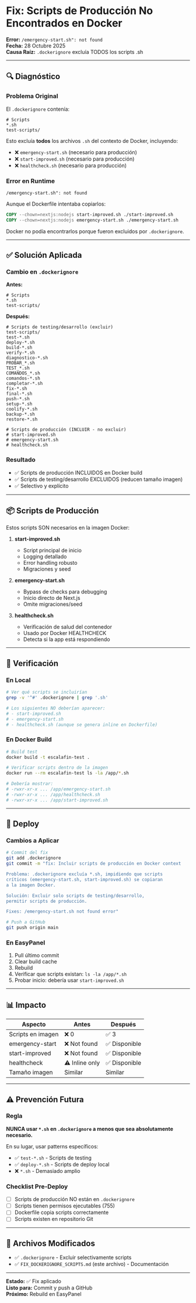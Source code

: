 # Fix: Scripts de Producción No Encontrados en Docker

**Error:** `/emergency-start.sh": not found`  
**Fecha:** 28 Octubre 2025  
**Causa Raíz:** `.dockerignore` excluía TODOS los scripts .sh

---

## 🔍 Diagnóstico

### Problema Original

El `.dockerignore` contenía:

```dockerignore
# Scripts
*.sh
test-scripts/
```

Esto excluía **todos** los archivos `.sh` del contexto de Docker, incluyendo:
- ❌ `emergency-start.sh` (necesario para producción)
- ❌ `start-improved.sh` (necesario para producción)
- ❌ `healthcheck.sh` (necesario para producción)

### Error en Runtime

```
/emergency-start.sh": not found
```

Aunque el Dockerfile intentaba copiarlos:

```dockerfile
COPY --chown=nextjs:nodejs start-improved.sh ./start-improved.sh
COPY --chown=nextjs:nodejs emergency-start.sh ./emergency-start.sh
```

Docker no podía encontrarlos porque fueron excluidos por `.dockerignore`.

---

## ✅ Solución Aplicada

### Cambio en `.dockerignore`

**Antes:**
```dockerignore
# Scripts
*.sh
test-scripts/
```

**Después:**
```dockerignore
# Scripts de testing/desarrollo (excluir)
test-scripts/
test-*.sh
deploy-*.sh
build-*.sh
verify-*.sh
diagnostico-*.sh
PROBAR_*.sh
TEST_*.sh
COMANDOS_*.sh
comandos-*.sh
completar-*.sh
fix-*.sh
final-*.sh
push-*.sh
setup-*.sh
coolify-*.sh
backup-*.sh
restore-*.sh

# Scripts de producción (INCLUIR - no excluir)
# start-improved.sh
# emergency-start.sh
# healthcheck.sh
```

### Resultado

- ✅ Scripts de producción INCLUIDOS en Docker build
- ✅ Scripts de testing/desarrollo EXCLUIDOS (reducen tamaño imagen)
- ✅ Selectivo y explícito

---

## 📦 Scripts de Producción

Estos scripts SON necesarios en la imagen Docker:

1. **start-improved.sh**
   - Script principal de inicio
   - Logging detallado
   - Error handling robusto
   - Migraciones y seed

2. **emergency-start.sh**
   - Bypass de checks para debugging
   - Inicio directo de Next.js
   - Omite migraciones/seed

3. **healthcheck.sh**
   - Verificación de salud del contenedor
   - Usado por Docker HEALTHCHECK
   - Detecta si la app está respondiendo

---

## 🧪 Verificación

### En Local

```bash
# Ver qué scripts se incluirían
grep -v '^#' .dockerignore | grep '.sh'

# Los siguientes NO deberían aparecer:
# - start-improved.sh
# - emergency-start.sh
# - healthcheck.sh (aunque se genera inline en Dockerfile)
```

### En Docker Build

```bash
# Build test
docker build -t escalafin-test .

# Verificar scripts dentro de la imagen
docker run --rm escalafin-test ls -la /app/*.sh

# Debería mostrar:
# -rwxr-xr-x ... /app/emergency-start.sh
# -rwxr-xr-x ... /app/healthcheck.sh
# -rwxr-xr-x ... /app/start-improved.sh
```

---

## 🚀 Deploy

### Cambios a Aplicar

```bash
# Commit del fix
git add .dockerignore
git commit -m "fix: Incluir scripts de producción en Docker context

Problema: .dockerignore excluía *.sh, impidiendo que scripts
críticos (emergency-start.sh, start-improved.sh) se copiaran
a la imagen Docker.

Solución: Excluir solo scripts de testing/desarrollo,
permitir scripts de producción.

Fixes: /emergency-start.sh not found error"

# Push a GitHub
git push origin main
```

### En EasyPanel

1. Pull último commit
2. Clear build cache
3. Rebuild
4. Verificar que scripts existan: `ls -la /app/*.sh`
5. Probar inicio: debería usar `start-improved.sh`

---

## 📊 Impacto

| Aspecto | Antes | Después |
|---------|-------|---------|
| Scripts en imagen | ❌ 0 | ✅ 3 |
| emergency-start | ❌ Not found | ✅ Disponible |
| start-improved | ❌ Not found | ✅ Disponible |
| healthcheck | ⚠️ Inline only | ✅ Disponible |
| Tamaño imagen | Similar | Similar |

---

## ⚠️ Prevención Futura

### Regla

**NUNCA usar `*.sh` en `.dockerignore` a menos que sea absolutamente necesario.**

En su lugar, usar patterns específicos:
- ✅ `test-*.sh` - Scripts de testing
- ✅ `deploy-*.sh` - Scripts de deploy local
- ❌ `*.sh` - Demasiado amplio

### Checklist Pre-Deploy

- [ ] Scripts de producción NO están en `.dockerignore`
- [ ] Scripts tienen permisos ejecutables (755)
- [ ] Dockerfile copia scripts correctamente
- [ ] Scripts existen en repositorio Git

---

## 📝 Archivos Modificados

- ✅ `.dockerignore` - Excluir selectivamente scripts
- ✅ `FIX_DOCKERIGNORE_SCRIPTS.md` (este archivo) - Documentación

---

**Estado:** ✅ Fix aplicado  
**Listo para:** Commit y push a GitHub  
**Próximo:** Rebuild en EasyPanel
